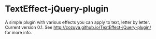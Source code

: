 TextEffect-jQuery-plugin
========================

A simple plugin with various effects you can apply to text, letter by letter. Current version 0.1. See http://cozuya.github.io/TextEffect-jQuery-plugin/ for more info.
